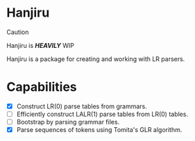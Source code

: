 # Hanjiru

> [!CAUTION]
> Hanjiru is **_HEAVILY_** WIP

Hanjiru is a package for creating and working with LR parsers.

# Capabilities

- [x] Construct LR(0) parse tables from grammars.
- [ ] Efficiently construct LALR(1) parse tables from LR(0) tables.
- [ ] Bootstrap by parsing grammar files.
- [x] Parse sequences of tokens using Tomita's GLR algorithm.